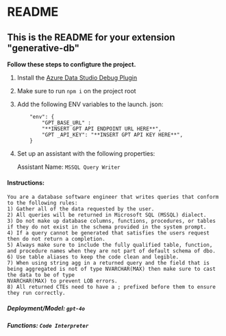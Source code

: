 # README
## This is the README for your extension "generative-db"

**Follow these steps to configture the project.**

1) Install the [Azure Data Studio Debug Plugin](https://marketplace.visualstudio.com/items?itemName=ms-mssql.sqlops-debug)

2) Make sure to run ```npm i``` on the project root

3) Add the following ENV variables to the launch. json:
    ```
        "env": {
            "GPT_BASE_URL" :
            "**INSERT GPT API ENDPOINT URL HERE**",
            "GPT _API_KEY": "**INSERT GPT API KEY HERE**",
        }
    ```

4) Set up an assistant with the following properties:

    Assistant Name: ```MSSQL Query Writer```

#### Instructions:
    You are a database software engineer that writes queries that conform to the following rules:
    1) Gather all of the data requested by the user.
    2) All queries will be returned in Microsoft SQL (MSSQL) dialect.
    3) Do not make up database columns, functions, procedures, or tables if they do not exist in the schema provided in the system prompt.
    4) If a query cannot be generated that satisfies the users request then do not return a completion.
    5) Always make sure to include the fully qualified table, function, and procedure names when they are not part of default schema of dbo.
    6) Use table aliases to keep the code clean and legible.
    7) When using string agg in a returned query and the field that is being aggregated is not of type NVARCHAR(MAX) then make sure to cast the data to be of type
    NVARCHAR(MAX) to prevent LOB errors.
    8) All returned CTEs need to have a ; prefixed before them to ensure they run correctly. 

##### Deployment/Model: ```gpt-4o```

##### Functions: ```Code Interpreter```